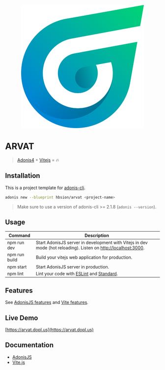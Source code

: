 <p align="center"><img width="400" src="https://raw.githubusercontent.com/hbsion/arvat/a3fec6a46edfe47da9c19ee08e1e061086f2d392/public/logo.svg"></p>

# ARVAT

> [Adonis4](http://legacy.adonisjs.com/) + [Vitejs](https://vitejs.dev) = :fire:

## Installation

This is a project template for [adonis-cli](https://github.com/adonisjs/adonis-cli).

```bash
adonis new --blueprint hbsion/arvat <project-name>
```

> Make sure to use a version of adonis-cli >= 2.1.8 (`adonis --version`).

## Usage

| Command | Description |
|---------|-------------|
| npm run dev | Start AdonisJS server in development with Vitejs in dev mode (hot reloading). Listen on [http://localhost:3000](http://localhost:3000). |
| npm run build | Build your vitejs web application for production. |
| npm start | Start AdonisJS server in production. |
| npm lint | Lint your code with [ESLint](http://eslint.org) and [Standard](http://standardjs.com). |

## Features

See [AdonisJS features](https://legacy.adonisjs.com/docs/about) and [Vite features](https://vitejs.dev/guide/features.html).

## Live Demo

[https://arvat.dopl.us](https://arvat.dopl.us)


## Documentation

- [AdonisJS](http://legacy.adonisjs.com/docs/)
- [Vite.js](http://vitejs.dev/guide/)
